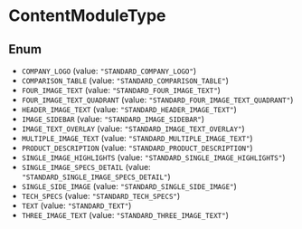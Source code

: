 # ContentModuleType

## Enum

* `COMPANY_LOGO` (value: `"STANDARD_COMPANY_LOGO"`)
* `COMPARISON_TABLE` (value: `"STANDARD_COMPARISON_TABLE"`)
* `FOUR_IMAGE_TEXT` (value: `"STANDARD_FOUR_IMAGE_TEXT"`)
* `FOUR_IMAGE_TEXT_QUADRANT` (value: `"STANDARD_FOUR_IMAGE_TEXT_QUADRANT"`)
* `HEADER_IMAGE_TEXT` (value: `"STANDARD_HEADER_IMAGE_TEXT"`)
* `IMAGE_SIDEBAR` (value: `"STANDARD_IMAGE_SIDEBAR"`)
* `IMAGE_TEXT_OVERLAY` (value: `"STANDARD_IMAGE_TEXT_OVERLAY"`)
* `MULTIPLE_IMAGE_TEXT` (value: `"STANDARD_MULTIPLE_IMAGE_TEXT"`)
* `PRODUCT_DESCRIPTION` (value: `"STANDARD_PRODUCT_DESCRIPTION"`)
* `SINGLE_IMAGE_HIGHLIGHTS` (value: `"STANDARD_SINGLE_IMAGE_HIGHLIGHTS"`)
* `SINGLE_IMAGE_SPECS_DETAIL` (value: `"STANDARD_SINGLE_IMAGE_SPECS_DETAIL"`)
* `SINGLE_SIDE_IMAGE` (value: `"STANDARD_SINGLE_SIDE_IMAGE"`)
* `TECH_SPECS` (value: `"STANDARD_TECH_SPECS"`)
* `TEXT` (value: `"STANDARD_TEXT"`)
* `THREE_IMAGE_TEXT` (value: `"STANDARD_THREE_IMAGE_TEXT"`)
